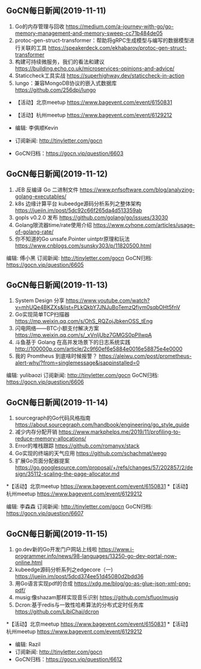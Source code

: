 ## GoCN每日新闻(2019-11-11)

1. Go的内存管理与回收 https://medium.com/a-journey-with-go/go-memory-management-and-memory-sweep-cc71b484de05
2. protoc-gen-struct-transformer：帮助将gRPC生成模型与编写的数据模型进行关联的工具 https://speakerdeck.com/ekhabarov/protoc-gen-struct-transformer
3. 构建可持续微服务，我们的看法和建议 https://building.echo.co.uk/microservices-opinions-and-advice/
4. Staticcheck工具实战 https://superhighway.dev/staticcheck-in-action
5. lungo：兼容MongoDB协议的嵌入式数据库 https://github.com/256dpi/lungo

* 【活动】北京meetup https://www.bagevent.com/event/6150831
* 【活动】杭州meetup https://www.bagevent.com/event/6129212

* 编辑: 李俱顺Kevin
* 订阅新闻: http://tinyletter.com/gocn
* GoCN归档：https://gocn.vip/question/6603

## GoCN每日新闻(2019-11-12)

1. JEB 反编译 Go 二进制文件 https://www.pnfsoftware.com/blog/analyzing-golang-executables/
2. k8s 边缘计算平台 kubeedge源码分析系列之整体架构 https://juejin.im/post/5dc92c66f265da4d513359ab
3. gopls v0.2.0 发布 https://github.com/golang/go/issues/33030
4. Golang限流器time/rate使用介绍 https://www.cyhone.com/articles/usage-of-golang-rate/
5. 你不知道的Go unsafe.Pointer uintptr原理和玩法 https://www.cnblogs.com/sunsky303/p/11820500.html

编辑: 傅小黑
订阅新闻: http://tinyletter.com/gocn
GoCN归档: https://gocn.vip/question/6605


## GoCN每日新闻(2019-11-13)

1. System Design 分享 https://www.youtube.com/watch?v=mhUQe4BKZXs&list=PLkQkbY7JNJuBoTemzQfjym0sqbOHt5fnV
2. Go实现简单TCP扫描器 https://mp.weixin.qq.com/s/OhS_RQZojJbkenOSS_tEng
3. 闪电网络——BTC小额支付解决方案 https://mp.weixin.qq.com/s/_xVnljUbz7GMGS0pPIlwpA
4. 斗鱼基于 Golang 在高并发场景下的日志系统实践 http://100000p.com/article/2c9f60ef6e5884e0016e58875e4e0000
5. 我的 Promtheus 到底啥时候报警？ https://aleiwu.com/post/prometheus-alert-why/?from=singlemessage&isappinstalled=0

编辑: yulibaozi
订阅新闻: http://tinyletter.com/gocn
GoCN归档: https://gocn.vip/question/6606


## GoCN每日新闻(2019-11-14)

1. sourcegraph的Go代码风格指南 https://about.sourcegraph.com/handbook/engineering/go_style_guide
2. 减少内存分配开销 https://www.markphelps.me/2019/11/profiling-to-reduce-memory-allocations/
3. Error的堆栈跟踪 https://github.com/romanyx/stack
4. Go实现的终端的天气应用 https://github.com/schachmat/wego
5. 扩展Go页面分配器提案 https://go.googlesource.com/proposal/+/refs/changes/57/202857/2/design/35112-scaling-the-page-allocator.md

*【活动】北京meetup https://www.bagevent.com/event/6150831
*【活动】杭州meetup https://www.bagevent.com/event/6129212

编辑: 李森森
订阅新闻: http://tinyletter.com/gocn
GoCN归档: https://gocn.vip/question/6607


## GoCN每日新闻(2019-11-15)

1. go.dev新的Go开发门户网站上线啦 https://www.i-programmer.info/news/98-languages/13250-go-dev-portal-now-online.html
2. kubeedge源码分析系列之edgecore（一) https://juejin.im/post/5dcd374ee51d45080d2bdd36 
3. 用Go语言实现pdf的合成 https://xdg.me/blog/go-as-glue-json-xml-png-pdf/    
4. musig:像shazam那样实现音乐识别 https://github.com/sfluor/musig    
5. Dcron:基于redis与一致性哈希算法的分布式定时任务库 https://github.com/LibiChai/dcron    

*【活动】北京meetup https://www.bagevent.com/event/6150831
*【活动】杭州meetup https://www.bagevent.com/event/6129212

* 编辑: Razil  
* 订阅新闻: http://tinyletter.com/gocn  
* GoCN归档：https://gocn.vip/question/6612  
